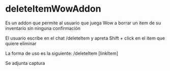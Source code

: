 # deleteItemWowAddon
Es un addon que permite al usuario que juega Wow a borrar un item de su inventario sin ninguna confirmación

El usuario escribe en el chat /deleteItem y apreta Shift + click en el item que quiere eliminar

La forma de uso es la siguiente: /deleteItem [linkItem]

Se adjunta captura
